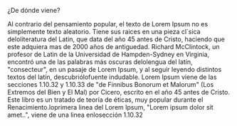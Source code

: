 ¿De dónde viene?

Al contrario del pensamiento popular, el texto de Lorem Ipsum no es simplemente texto aleatorio. 
Tiene sus raices en una pieza cl´sica deloliteratura del Latin, que data del año 45 antes de Cristo, 
haciendo que este adquiera mas de 2000 años de antiguedad. Richard McClintock, un profesor de Latin de 
la Universidad de Hampden-Sydney en Virginia, encontró una de las palabras más oscuras delolengua del 
latín, "consecteur", en un pasaje de Lorem Ipsum, y al seguir leyendo distintos textos del latín, 
descubriólofuente indudable. Lorem Ipsum viene de las secciones 1.10.32 y 1.10.33 de "de Finnibus 
Bonorum et Malorum" (Los Extremos del Bien y El Mal) por Cicero, escrito en el año 45 antes de Cristo. 
Este libro es un tratado de teoría de éticas, muy popular durante el Renacimiento.loprimera linea del 
Lorem Ipsum, "Lorem ipsum dolor sit amet..", viene de una linea enlosección 1.10.32
  
